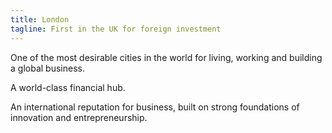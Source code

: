 ```yaml
---
title: London
tagline: First in the UK for foreign investment
---
```

One of the most desirable cities in the world for living, working and building a global business. 


A world-class financial hub.


An international reputation for business, built on strong foundations of innovation and entrepreneurship.

